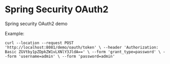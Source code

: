 # Spring Security OAuth2

Spring security OAuth2 demo

Example:

`curl --location --request POST 'http://localhost:8081/demo/oauth/token' \
 --header 'Authorization: Basic ZGVtby1pZDpkZW1vLXNlY3JldA==' \
 --form 'grant_type=password' \
 --form 'username=admin' \
 --form 'password=admin'
`